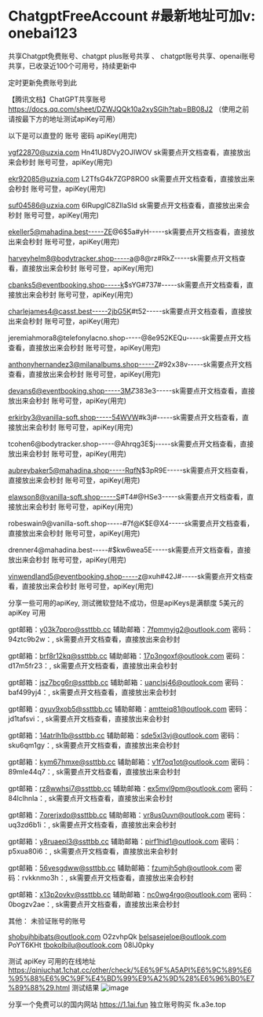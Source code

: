 # ChatgptFreeAccount #最新地址可加v:   onebai123

共享Chatgpt免费账号、chatgpt plus账号共享 、 chatgpt账号共享、openai账号共享，已收录近100个可用号，持续更新中

定时更新免费账号到此 

【腾讯文档】ChatGPT共享账号 
https://docs.qq.com/sheet/DZWJQQk10a2xySGlh?tab=BB08J2
（使用之前请按最下方的地址测试apiKey可用）


以下是可以直登的  账号 密码 apiKey(用完) 


vgf22870@uzxia.com	Hn41U8DVy2OJIWOV	 sk需要点开文档查看，直接放出来会秒封  账号可登，apiKey(用完) 

ekr92085@uzxia.com	L2TfsG4k7ZGP8RO0 sk需要点开文档查看，直接放出来会秒封 账号可登，apiKey(用完) 

suf04586@uzxia.com	6lRupglC8ZlIaSld	 sk需要点开文档查看，直接放出来会秒封 账号可登，apiKey(用完) 

ekeller5@mahadina.best-----ZE@6$5a#yH-----sk需要点开文档查看，直接放出来会秒封 账号可登，apiKey(用完) 

harveyhelm8@bodytracker.shop-----a@8@rz#RkZ-----sk需要点开文档查看，直接放出来会秒封 账号可登，apiKey(用完) 

cbanks5@eventbooking.shop-----k$sYG#737#-----sk需要点开文档查看，直接放出来会秒封 账号可登，apiKey(用完) 

charlejames4@casst.best-----2jbG5K#t52-----sk需要点开文档查看，直接放出来会秒封 账号可登，apiKey(用完) 

jeremiahmora8@telefonylacno.shop-----@8e952KEQu-----sk需要点开文档查看，直接放出来会秒封 账号可登，apiKey(用完) 

anthonyhernandez3@milanalbums.shop-----Z#$92$x38v-----sk需要点开文档查看，直接放出来会秒封 账号可登，apiKey(用完) 

devans6@eventbooking.shop-----3M$Z$383e3-----sk需要点开文档查看，直接放出来会秒封 账号可登，apiKey(用完) 

erkirby3@vanilla-soft.shop-----54WVW#k3j#-----sk需要点开文档查看，直接放出来会秒封 账号可登，apiKey(用完) 

tcohen6@bodytracker.shop-----@Ahrqg3E$j-----sk需要点开文档查看，直接放出来会秒封 账号可登，apiKey(用完) 

aubreybaker5@mahadina.shop-----RqfN$3pR9E-----sk需要点开文档查看，直接放出来会秒封 账号可登，apiKey(用完) 

elawson8@vanilla-soft.shop-----S#T4#@HSe3-----sk需要点开文档查看，直接放出来会秒封 账号可登，apiKey(用完) 

robeswain9@vanilla-soft.shop-----#7f@K$E@X4-----sk需要点开文档查看，直接放出来会秒封 账号可登，apiKey(用完) 

drenner4@mahadina.best-----#$kw6wea5E-----sk需要点开文档查看，直接放出来会秒封 账号可登，apiKey(用完) 

vinwendland5@eventbooking.shop-----z@xuh#42J#-----sk需要点开文档查看，直接放出来会秒封 账号可登，apiKey(用完) 


 
分享一些可用的apiKey, 测试微软登陆不成功，但是apiKeys是满额度 5美元的  apiKey 可用 

  
gpt邮箱：y03k7ppro@ssttbb.cc   辅助邮箱：7fpmmyig2@outlook.com  密码：94ztc9b2w：, sk需要点开文档查看，直接放出来会秒封

gpt邮箱：brf8r12kq@ssttbb.cc   辅助邮箱：17p3ngoxf@outlook.com  密码：d17m5fr23：, sk需要点开文档查看，直接放出来会秒封

gpt邮箱：jsz7bcg6r@ssttbb.cc   辅助邮箱：uanclsj46@outlook.com  密码：baf499yj4：, sk需要点开文档查看，直接放出来会秒封

gpt邮箱：qyuv9xob5@ssttbb.cc   辅助邮箱：amtteiq81@outlook.com  密码：jd1tafsvi：, sk需要点开文档查看，直接放出来会秒封 

gpt邮箱：14atrlh1b@ssttbb.cc   辅助邮箱：sde5xl3vj@outlook.com  密码：sku6qm1gy：, sk需要点开文档查看，直接放出来会秒封

gpt邮箱：kym67hmxe@ssttbb.cc   辅助邮箱：v1f7oq1ot@outlook.com  密码：89mle44q7：, sk需要点开文档查看，直接放出来会秒封

gpt邮箱：rz8wwhsi7@ssttbb.cc   辅助邮箱：ex5mvl9pm@outlook.com  密码：84lclhnla：, sk需要点开文档查看，直接放出来会秒封  

gpt邮箱：7orerjxdo@ssttbb.cc   辅助邮箱：vr8us0uvn@outlook.com  密码：uq3zd6b1i：, sk需要点开文档查看，直接放出来会秒封 

gpt邮箱：y8ruaepl3@ssttbb.cc   辅助邮箱：pirf1hid1@outlook.com  密码：p5xua80i6：, sk需要点开文档查看，直接放出来会秒封

gpt邮箱：56vesgdww@ssttbb.cc   辅助邮箱：fzumjh5gh@outlook.com  密码：rvkknmo3h：, sk需要点开文档查看，直接放出来会秒封

gpt邮箱：x13p2ovkv@ssttbb.cc   辅助邮箱：nc0wg4rgo@outlook.com  密码：0bogzv2ae：, sk需要点开文档查看，直接放出来会秒封


其他：
  未验证账号的账号
  
shobujhbibats@outlook.com O2zvhpQk
belsasejeloe@outlook.com PoYT6KHt
tbokolbilu@outlook.com 08lJ0pky

测试 apiKey 可用的在线地址 https://qiniuchat.1chat.cc/other/check/%E6%9F%A5API%E6%9C%89%E6%95%88%E6%9C%9F%E4%BD%99%E9%A2%9D%28%E6%96%B0%E7%89%88%29.html
测试结果
![image](https://user-images.githubusercontent.com/26681789/236611360-617c8891-1007-45df-889e-1a19dbedcc22.png)

分享一个免费可以的国内网站 https://1.1ai.fun
独立账号购买 fk.a3e.top
